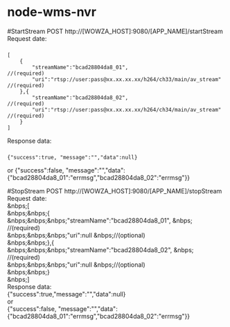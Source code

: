 # node-wms-nvr

#StartStream
POST http://[WOWZA_HOST]:9080/[APP_NAME]/startStream</br>
Request date:
###
    [
        {
            "streamName":"bcad28804da8_01",                                 //(required)
            "uri":"rtsp://user:pass@xx.xx.xx.xx/h264/ch33/main/av_stream"   //(required)
        },{
            "streamName":"bcad28804da8_02",                                 //(required)
            "uri":"rtsp://user:pass@xx.xx.xx.xx/h264/ch34/main/av_stream"   //(required)
        }
    ]
Response data:</br>
###
    {"success":true, "message":"","data":null}
or
    {"success":false, "message":"","data":{"bcad28804da8_01":"errmsg","bcad28804da8_02":\"errmsg\"}}

#StopStream
POST http://[WOWZA_HOST]:9080/[APP_NAME]/stopStream</br>
Request date:</br>
&nbps;[</br>
    &nbps;&nbps;{</br>
        &nbps;&nbps;&nbps;"streamName":"bcad28804da8_01",                              &nbps; //(required)</br>
        &nbps;&nbps;&nbps;"uri":null &nbps;//(optional)</br>
    &nbps;&nbps;},{</br>
        &nbps;&nbps;&nbps;"streamName":"bcad28804da8_02",                              &nbps; //(required)</br>
        &nbps;&nbps;&nbps;"uri":null &nbps;//(optional)</br>
    &nbps;&nbps;}</br>
&nbps;]</br>
Response data:</br>
    {"success":true,"message":"","data":null}</br>
 or</br>
    {"success":false, "message":"","data":{"bcad28804da8_01":"errmsg","bcad28804da8_02":\"errmsg\"}}
